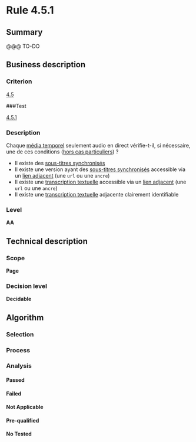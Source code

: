 # Rule 4.5.1

## Summary

@@@ TO-DO

## Business description

### Criterion

[4.5](http://references.modernisation.gouv.fr/sites/default/files/RGAA3_RC2-1/referentiel_technique.htm#crit-4-5)

###Test

[4.5.1](http://references.modernisation.gouv.fr/sites/default/files/RGAA3_RC2-1/referentiel_technique.htm#test-4-5-1)

### Description

Chaque <a href="http://references.modernisation.gouv.fr/sites/default/files/RGAA3_RC2-1/glossaire.htm#mMediaTemp">m&eacute;dia temporel</a> seulement audio en direct v&eacute;rifie-t-il, si n&eacute;cessaire, une de ces conditions (<a href="http://references.modernisation.gouv.fr/sites/default/files/RGAA3_RC2-1/cas_particulier.htm#cpCrit4-" title="Cas particuliers pour le crit&egrave;re 4.5">hors cas particuliers</a>) ? 
 
 *  Il existe des <a href="http://references.modernisation.gouv.fr/sites/default/files/RGAA3_RC2-1/glossaire.htm#mSsTitreSynchro">sous-titres synchronis&eacute;s</a> 
 *  Il existe une version ayant des <a href="http://references.modernisation.gouv.fr/sites/default/files/RGAA3_RC2-1/glossaire.htm#mSsTitreSynchro">sous-titres synchronis&eacute;s</a> accessible via un <a href="http://references.modernisation.gouv.fr/sites/default/files/RGAA3_RC2-1/glossaire.htm#mLienAdj">lien adjacent</a> (une `url` ou une `ancre`) 
 *  Il existe une <a href="http://references.modernisation.gouv.fr/sites/default/files/RGAA3_RC2-1/glossaire.htm#mTranscriptTextuel">transcription textuelle</a> accessible via un <a href="http://references.modernisation.gouv.fr/sites/default/files/RGAA3_RC2-1/glossaire.htm#mLienAdj">lien adjacent</a> (une `url` ou une `ancre`) 
 *  Il existe une <a href="http://references.modernisation.gouv.fr/sites/default/files/RGAA3_RC2-1/glossaire.htm#mTranscriptTextuel">transcription textuelle</a> adjacente clairement identifiable 


### Level

**AA**

## Technical description

### Scope

**Page**

### Decision level

**Decidable**

## Algorithm

### Selection

### Process

### Analysis

#### Passed

#### Failed

#### Not Applicable

#### Pre-qualified

#### No Tested 






